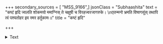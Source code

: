 +++
secondary_sources = [ "MSS_9166",]
jsonClass = "Subhaashita"
text = "कष्टं हृदि ज्वलति शोकमयो ममाग्निस् ते चक्षुषी च विरहज्वरजागरुके।  \nएतन्मनो भ्रमति विष्वगसूंस् तथापि त्वं पश्यतोहर इव स्मर हर्तुकामः॥"
title = "कष्टं हृदि"

+++

<details><summary>Text</summary>

कष्टं हृदि ज्वलति शोकमयो ममाग्निस् ते चक्षुषी च विरहज्वरजागरुके।  
एतन्मनो भ्रमति विष्वगसूंस् तथापि त्वं पश्यतोहर इव स्मर हर्तुकामः॥
</details>
